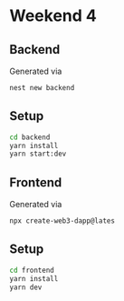 # Weekend 4

## Backend

Generated via

```sh
nest new backend
```

## Setup

```sh
cd backend
yarn install
yarn start:dev
```

## Frontend

Generated via

```sh
npx create-web3-dapp@lates
```

## Setup

```sh
cd frontend
yarn install
yarn dev
```
